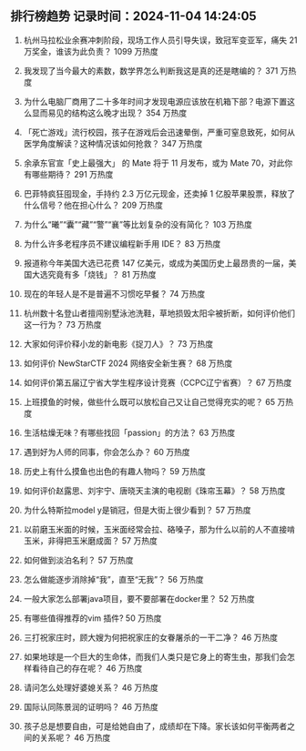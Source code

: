 
## 排行榜趋势 记录时间：2024-11-04 14:24:05
  
  1. 杭州马拉松业余赛冲刺阶段，现场工作人员引导失误，致冠军变亚军，痛失 21 万奖金，谁该为此负责？ 1099 万热度
    
  2. 我发现了当今最大的素数，数学界怎么判断我这是真的还是瞎编的？ 371 万热度
    
  3. 为什么电脑厂商用了二十多年时间才发现电源应该放在机箱下部？电源下置这么显而易见的结构这么晚才出现？ 354 万热度
    
  4. 「死亡游戏」流行校园，孩子在游戏后会迅速晕倒，严重可窒息致死，如何从医学角度解读？这种情况该如何抢救？ 347 万热度
    
  5. 余承东官宣「史上最强大」 的 Mate 将于 11 月发布，或为 Mate 70，对此你有哪些期待？ 291 万热度
    
  6. 巴菲特疯狂囤现金，手持约 2.3 万亿元现金，还卖掉 1 亿股苹果股票，释放了什么信号？他在担心什么？ 209 万热度
    
  7. 为什么“曦”“囊”“藏”“警”“襄”等比划复杂的没有简化？ 103 万热度
    
  8. 为什么许多老程序员不建议编程新手用 IDE？ 83 万热度
    
  9. 报道称今年美国大选已花费 147 亿美元，或成为美国历史上最昂贵的一届，美国大选究竟有多「烧钱」？ 81 万热度
    
  10. 现在的年轻人是不是普遍不习惯吃早餐？ 74 万热度
    
  11. 杭州数十名登山者擅闯别墅泳池洗鞋，草地损毁太阳伞被折断，如何评价他们这一行为？ 73 万热度
    
  12. 大家如何评价释小龙的新电影《捉刀人》？ 73 万热度
    
  13. 如何评价 NewStarCTF 2024 网络安全新生赛？ 68 万热度
    
  14. 如何评价第五届辽宁省大学生程序设计竞赛（CCPC辽宁省赛）？ 67 万热度
    
  15. 上班摸鱼的时候，做些什么既可以放松自己又让自己觉得充实的呢？ 65 万热度
    
  16. 生活枯燥无味？有哪些找回「passion」的方法？ 63 万热度
    
  17. 遇到好为人师的同事，你会怎么办？ 60 万热度
    
  18. 历史上有什么摸鱼也出色的有趣人物吗？ 59 万热度
    
  19. 如何评价赵露思、刘宇宁、唐晓天主演的电视剧《珠帘玉幕》？ 58 万热度
    
  20. 为什么特斯拉model y是销冠，但是大街上很少看到？ 57 万热度
    
  21. 以前磨玉米面的时候，玉米面经常会拉、硌嗓子，那为什么以前的人不直接啃玉米，非得把玉米磨成面？ 57 万热度
    
  22. 如何做到淡泊名利？ 57 万热度
    
  23. 怎么做能逐步消除掉“我”，直至“无我”？ 56 万热度
    
  24. 一般大家怎么部署java项目，要不要部署在docker里？ 52 万热度
    
  25. 有哪些值得推荐的vim 插件? 50 万热度
    
  26. 三打祝家庄时，顾大嫂为何把祝家庄的女眷屠杀的一干二净？ 46 万热度
    
  27. 如果地球是一个巨大的生命体，而我们人类只是它身上的寄生虫，那我们会怎样看待自己的存在呢？ 46 万热度
    
  28. 请问怎么处理好婆媳关系？ 46 万热度
    
  29. 国际认同陈景润的证明吗？ 46 万热度
    
  30. 孩子总是想要自由，可是给她自由了，成绩却在下降。家长该如何平衡两者之间的关系呢？ 46 万热度
    